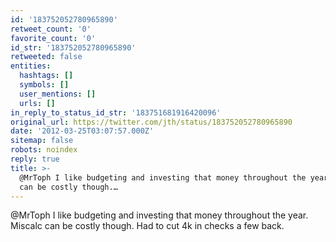 ```yaml
---
id: '183752052780965890'
retweet_count: '0'
favorite_count: '0'
id_str: '183752052780965890'
retweeted: false
entities:
  hashtags: []
  symbols: []
  user_mentions: []
  urls: []
in_reply_to_status_id_str: '183751681916420096'
original_url: https://twitter.com/jth/status/183752052780965890
date: '2012-03-25T03:07:57.000Z'
sitemap: false
robots: noindex
reply: true
title: >-
  @MrToph I like budgeting and investing that money throughout the year. Miscalc
  can be costly though.…
---
```


@MrToph I like budgeting and investing that money throughout the year. Miscalc can be costly though. Had to cut 4k in checks a few back.